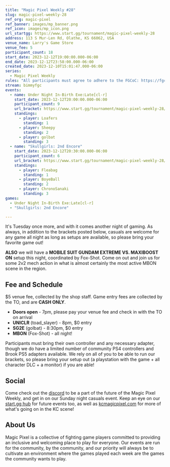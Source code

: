 ```yaml
---
title: "Magic Pixel Weekly #28"
slug: magic-pixel-weekly-28
ref_org: magic-pixel
ref_banner: images/mp_banner.png
ref_icon: images/mp_icon.png
url_startgg: https://www.start.gg/tournament/magic-pixel-weekly-28
address: 113 S Mur-Len Rd, Olathe, KS 66062, USA
venue_name: Larry's Game Store
venue_fee: 5
participant_count: 18
start_date: 2023-12-12T19:00:00.000-06:00
end_date: 2023-12-12T23:58:00.000-06:00
created_date: 2023-12-10T15:01:47.000-06:00
series:
  - Magic Pixel Weekly
rules: "All participants must agree to adhere to the FGCoC: https://fgcoc.com/"
stream: bimmyfgc
events:
  - name: Under Night In-Birth Exe:Late[cl-r]
    start_date: 2023-12-12T20:00:00.000-06:00
    participant_count: 9
    url_bracket: https://www.start.gg/tournament/magic-pixel-weekly-28/events/uniclr/brackets/1533588/2306259
    standings:
      - player: Loafers
        standing: 1
      - player: Sheepy
        standing: 2
      - player: golbat
        standing: 3
  - name: "Skullgirls: 2nd Encore"
    start_date: 2023-12-12T20:30:00.000-06:00
    participant_count: 6
    url_bracket: https://www.start.gg/tournament/magic-pixel-weekly-28/events/skullgirls/brackets/1533591/2306262
    standings:
      - player: Fleabag
        standing: 1
      - player: BoyeBall
        standing: 2
      - player: ChronoSanaki
        standing: 3
games:
  - Under Night In-Birth Exe:Late[cl-r]
  - "Skullgirls: 2nd Encore"

---
```


It's Tuesday once more, and with it comes another night of gaming. As always, in addition to the brackets posted below, casuals are welcome for any game all night as long as setups are available, so please bring your favorite game out!

**ALSO** we will have a **MOBILE SUIT GUNDAM EXTREME VS. MAXIBOOST ON** setup this night, coordinated by Fox-Shot. Come on out and join us for some 2v2 mech action in what is almost certainly the most active MBON scene in the region.

## Fee and Schedule
$5 venue fee, collected by the shop staff. Game entry fees are collected by the TO, and are **CASH ONLY**. 

- **Doors open** - 7pm, please pay your venue fee and check in with the TO on arrival
- **UNICLR** (toad_slayer) - 8pm, $0 entry
- **SG2E** (golbat) - 8:30pm, $0 entry 
- **MBON** (Fox-Shot) - all night!

Participants must bring their own controller and any necessary adapter, though we do have a limited number of community PS4 controllers and Brook PS5 adapters available. We rely on all of you to be able to run our brackets, so please bring your setup out (a playstation with the game + all character DLC + a monitor) if you are able!  

## Social
Come check out the [discord](https://discord.gg/jkmn6CVrrQ) to be a part of the future of the Magic Pixel Weekly, and get in on our Sunday night casuals event. Keep an eye on our [start.gg hub](https://www.start.gg/hub/magic-pixel) for future events too, as well as [kcmagicpixel.com](https://kcmagicpixel.com) for more of what's going on in the KC scene!

## About Us

Magic Pixel is a collective of fighting game players committed to providing an inclusive and welcoming place to play for everyone. Our events are run for the community, by the community, and our priority will always be to cultivate an environment where the games played each week are the games the community wants to play.
  